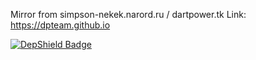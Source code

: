Mirror from simpson-nekek.narord.ru / dartpower.tk
Link: https://dpteam.github.io

[![DepShield Badge](https://depshield.sonatype.org/badges/dpteam/site/depshield.svg)](https://depshield.github.io)

